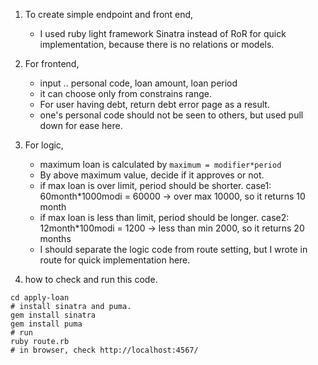 1. To create simple endpoint and front end, 
	- I used ruby light framework Sinatra instead of RoR for quick implementation, because there is no relations or models.

2. For frontend,
	- input .. personal code, loan amount, loan period
	- it can choose only from constrains range.
	- For user having debt, return debt error page as a result.
	- one's personal code should not be seen to others, but used pull down for ease here.

3. For logic,
	- maximum loan is calculated by ```maximum = modifier*period```
	- By above maximum value, decide if it approves or not.
	- if max loan is over limit, period should be shorter.
	case1: 60month*1000modi = 60000 -> over max 10000, so it returns 10 month
	- if max loan is less than limit, period should be longer.
	case2: 12month*100modi = 1200 -> less than min 2000, so it returns 20 months
	- I should separate the logic code from route setting, but I wrote in route for quick implementation here.

4. how to check and run this code.
```
cd apply-loan
# install sinatra and puma.
gem install sinatra
gem install puma
# run 
ruby route.rb
# in browser, check http://localhost:4567/
```